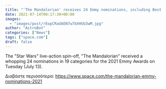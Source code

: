 ```yaml
---
title: "'The Mandalorian' receives 24 Emmy nominations, including Best Drama Series"
date: 2021-07-14T00:17:39+00:00
images:
  - "images/post/rEopCRadAEN7w7bXHUU3wM.jpg"
author: "AstroBot"
categories: ["News"]
tags: ["space.com"]
draft: false
---
```


The "Star Wars" live-action spin-off, "The Mandalorian" received a whopping 24 nominations in 19 categories for the 2021 Emmy Awards on Tuesday (July 13). 

Διαβάστε περισσότερα: https://www.space.com/the-mandalorian-emmy-nominations-2021
